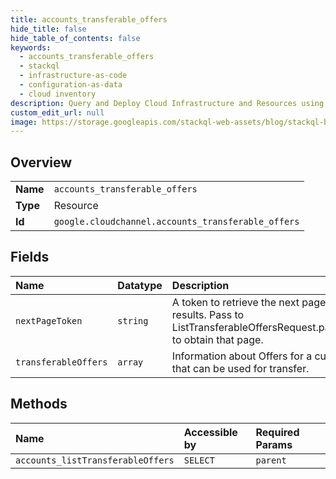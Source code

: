 ```yaml
---
title: accounts_transferable_offers
hide_title: false
hide_table_of_contents: false
keywords:
  - accounts_transferable_offers
  - stackql
  - infrastructure-as-code
  - configuration-as-data
  - cloud inventory
description: Query and Deploy Cloud Infrastructure and Resources using SQL
custom_edit_url: null
image: https://storage.googleapis.com/stackql-web-assets/blog/stackql-blog-post-featured-image.png
---
```

  
    

## Overview
<table><tbody>
<tr><td><b>Name</b></td><td><code>accounts_transferable_offers</code></td></tr>
<tr><td><b>Type</b></td><td>Resource</td></tr>
<tr><td><b>Id</b></td><td><code>google.cloudchannel.accounts_transferable_offers</code></td></tr>
</tbody></table>

## Fields
| Name | Datatype | Description |
|:-----|:---------|:------------|
| `nextPageToken` | `string` | A token to retrieve the next page of results. Pass to ListTransferableOffersRequest.page_token to obtain that page. |
| `transferableOffers` | `array` | Information about Offers for a customer that can be used for transfer. |
## Methods
| Name | Accessible by | Required Params |
|:-----|:--------------|:----------------|
| `accounts_listTransferableOffers` | `SELECT` | `parent` |
